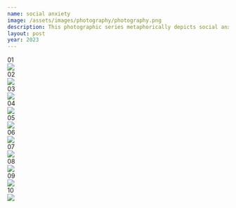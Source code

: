 ```yaml
---
name: social anxiety 
image: /assets/images/photography/photography.png
description: This photographic series metaphorically depicts social anxiety. The ‘black dupatta’ gradually enveloping the subject symbolises how anxiety consumes the mind, leading to self-doubt, exclusion, and suffocation. The shifting shadows reflect the haunting voices within. Viewed in reverse, the series becomes a journey of breaking free and reclaiming clarity.
layout: post
year: 2023
---
```

<div class="grid grid-cols-2 gap-5">
    <div class="col-span-1 rounded-3xl bg-[#600000] overflow-hidden relative">
        <div class="absolute top-[3%] right-[3%] text-[2.5cqw] text-black">
            01
        </div>
        <img class="w-full h-full object-cover" src="{{site.baseurl}}assets/images/photography/frame 1.jpg" />
    </div>
    <div class="col-span-1 rounded-3xl bg-[#600000] overflow-hidden relative">
        <div class="absolute top-[3%] right-[3%] text-[2.5cqw] text-black">
            02
        </div>
        <img class="w-full h-full object-cover" src="{{site.baseurl}}assets/images/photography/7.jpg" />
    </div>
    <div class="col-span-1 rounded-3xl bg-[#600000] overflow-hidden relative">
        <div class="absolute top-[3%] right-[3%] text-[2.5cqw] text-black">
            03
        </div>
        <img class="w-full h-full object-cover" src="{{site.baseurl}}assets/images/photography/4.jpg" />
    </div>
    <div class="col-span-1 rounded-3xl bg-[#600000] overflow-hidden relative">
        <div class="absolute top-[3%] right-[3%] text-[2.5cqw] text-black">
            04
        </div>
        <img class="w-full h-full object-cover" src="{{site.baseurl}}assets/images/photography/8.jpg" />
    </div>
    <div class="col-span-1 rounded-3xl bg-[#600000] overflow-hidden relative">
        <div class="absolute top-[3%] right-[3%] text-[2.5cqw] text-white">
            05
        </div>
        <img class="w-full h-full object-cover" src="{{site.baseurl}}assets/images/photography/frame 2.jpg" />
    </div>
    <div class="col-span-1 rounded-3xl bg-[#600000] overflow-hidden relative">
        <div class="absolute top-[3%] right-[3%] text-[2.5cqw] text-black">
            06
        </div>
        <img class="w-full h-full object-cover" src="{{site.baseurl}}assets/images/photography/11.jpg" />
    </div>
    <div class="col-span-1 rounded-3xl bg-[#600000] overflow-hidden relative">
        <div class="absolute top-[3%] right-[3%] text-[2.5cqw] text-white">
            07
        </div>
        <img class="w-full h-full object-cover" src="{{site.baseurl}}assets/images/photography/3.jpg" />
    </div>
    <div class="col-span-1 rounded-3xl bg-[#600000] overflow-hidden relative">
        <div class="absolute top-[3%] right-[3%] text-[2.5cqw] text-black">
            08
        </div>
        <img class="w-full h-full object-cover" src="{{site.baseurl}}assets/images/photography/9.jpg" />
    </div>
    <div class="col-span-1 rounded-3xl bg-[#600000] overflow-hidden relative">
        <div class="absolute top-[3%] right-[3%] text-[2.5cqw] text-white">
            09
        </div>
        <img class="w-full h-full object-cover" src="{{site.baseurl}}assets/images/photography/5.jpg" />
    </div>
    <div class="col-span-1 rounded-3xl bg-[#600000] overflow-hidden relative">
        <div class="absolute top-[3%] right-[3%] text-[2.5cqw] text-white">
            10
        </div>
        <img class="w-full h-full object-cover" src="{{site.baseurl}}assets/images/photography/10.jpg" />
    </div>
</div>